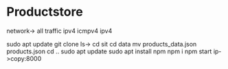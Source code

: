 # Productstore
network-> all traffic ipv4
          icmpv4  ipv4 


sudo apt update 
git clone
ls-> cd sit
cd data
mv products_data.json products.json
cd ..
sudo apt update
sudo apt install npm 
npm i
npm start 
ip->copy:8000
